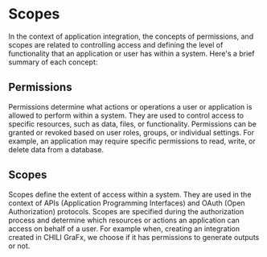# Scopes

In the context of application integration, the concepts of permissions, and scopes are related to controlling access and defining the level of functionality that an application or user has within a system. Here's a brief summary of each concept:

## Permissions

Permissions determine what actions or operations a user or application is allowed to perform within a system. They are used to control access to specific resources, such as data, files, or functionality. Permissions can be granted or revoked based on user roles, groups, or individual settings. For example, an application may require specific permissions to read, write, or delete data from a database.

## Scopes

Scopes define the extent of access within a system. They are used in the context of APIs (Application Programming Interfaces) and OAuth (Open Authorization) protocols. Scopes are specified during the authorization process and determine which resources or actions an application can access on behalf of a user. For example when, creating an integration created in CHILI GraFx, we choose if it has permissions to generate outputs or not.